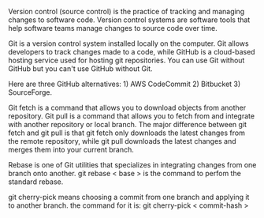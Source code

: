 Version control (source control) is the practice of tracking and managing changes to software code. Version control systems are software tools that help software teams manage changes to source code over time.


Git is a version control system installed locally on the computer. Git allows developers to track changes made to a code, while GitHub is a cloud-based hosting service used for hosting git repositories. You can use Git without GitHub but you can't use GitHub without Git.


Here are three GitHub alternatives: 1) AWS CodeCommit 2) Bitbucket 3) SourceForge.


Git fetch is a command that allows you to download objects from another repository. Git pull is a command that allows you to fetch from and integrate with another repository or local branch. The major difference between git fetch and git pull is that git fetch only downloads the latest changes from the remote repository, while git pull downloads the latest changes and merges them into your current branch.


Rebase is one of Git utilities that specializes in integrating changes from one branch onto another. git rebase < base > is the command to perfom the standard rebase.


git cherry-pick means choosing a commit from one branch and applying it to another branch. the command for it is: git cherry-pick < commit-hash >
